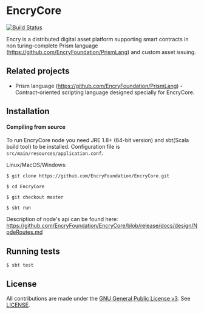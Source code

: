 # EncryCore

[![Build Status](https://travis-ci.org/EncryFoundation/EncryCore.svg?branch=master)](https://travis-ci.org/EncryFoundation/EncryCore)

Encry is a distributed digital asset platform supporting smart contracts in non turing-complete Prism language (https://github.com/EncryFoundation/PrismLang) and custom asset issuing.

## Related projects

* Prism language (https://github.com/EncryFoundation/PrismLang) - Contract-oriented scripting language designed specially for EncryCore.

## Installation

#### Compiling from source
To run EncryCore node you need JRE 1.8+ (64-bit version) and sbt(Scala build tool) to be installed. 
Configuration file is `src/main/resources/application.conf`.

Linux/MacOS/Windows:

`$ git clone https://github.com/EncryFoundation/EncryCore.git`

`$ cd EncryCore`

`$ git checkout master`

`$ sbt run`

Description of node's api can be found here: https://github.com/EncryFoundation/EncryCore/blob/release/docs/design/NodeRoutes.md
    
## Running tests

`$ sbt test`

## License

All contributions are made under the [GNU General Public License v3](https://www.gnu.org/licenses/gpl-3.0.en.html). See [LICENSE](LICENSE).
